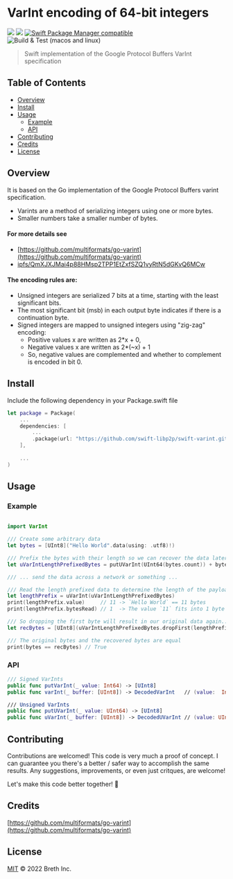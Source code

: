 # VarInt encoding of 64-bit integers

[![](https://img.shields.io/badge/made%20by-Breth-blue.svg?style=flat-square)](https://breth.app)
[![](https://img.shields.io/badge/project-multiformats-blue.svg?style=flat-square)](https://github.com/multiformats/multiformats)
[![Swift Package Manager compatible](https://img.shields.io/badge/SPM-compatible-blue.svg?style=flat-square)](https://github.com/apple/swift-package-manager)
![Build & Test (macos and linux)](https://github.com/swift-libp2p/swift-varint/actions/workflows/build+test.yml/badge.svg)

> Swift implementation of the Google Protocol Buffers VarInt specification

## Table of Contents

- [Overview](#overview)
- [Install](#install)
- [Usage](#usage)
  - [Example](#example)
  - [API](#api)
- [Contributing](#contributing)
- [Credits](#credits)
- [License](#license)

## Overview
It is based on the Go implementation of the Google Protocol Buffers varint specification.
- Varints are a method of serializing integers using one or more bytes.
- Smaller numbers take a smaller number of bytes.

#### For more details see 
- [https://github.com/multiformats/go-varint](https://github.com/multiformats/go-varint)
- [ipfs/QmXJXJMai4p88HMsp2TPP1EtZxfSZQ1vyRtN5dGKvQ6MCw](ipfs/QmXJXJMai4p88HMsp2TPP1EtZxfSZQ1vyRtN5dGKvQ6MCw)

#### The encoding rules are:
-   Unsigned integers are serialized 7 bits at a time, starting with the least significant bits.
-   The most significant bit (msb) in each output byte indicates if there is a continuation byte.
-   Signed integers are mapped to unsigned integers using "zig-zag" encoding:
    - Positive values x are written as 2*x + 0,
    - Negative values x are written as 2*(~x) + 1
    - So, negative values are complemented and whether to complement is encoded in bit 0.


## Install

Include the following dependency in your Package.swift file
```Swift
let package = Package(
    ...
    dependencies: [
        ...
        .package(url: "https://github.com/swift-libp2p/swift-varint.git", .upToNextMajor(from: "0.0.1"))
    ],
    
    ...
)
```

## Usage

### Example

```Swift

import VarInt

/// Create some arbitrary data
let bytes = [UInt8]("Hello World".data(using: .utf8)!)

/// Prefix the bytes with their length so we can recover the data later
let uVarIntLengthPrefixedBytes = putUVarInt(UInt64(bytes.count)) + bytes

/// ... send the data across a network or something ...

/// Read the length prefixed data to determine the length of the payload
let lengthPrefix = uVarInt(uVarIntLengthPrefixedBytes)
print(lengthPrefix.value)     // 11 -> `Hello World` == 11 bytes
print(lengthPrefix.bytesRead) // 1  -> The value `11` fits into 1 byte

/// So dropping the first byte will result in our original data again...
let recBytes = [UInt8](uVarIntLengthPrefixedBytes.dropFirst(lengthPrefix.bytesRead))

/// The original bytes and the recovered bytes are equal
print(bytes == recBytes) // True

```

### API
```Swift
/// Signed VarInts
public func putVarInt(_ value: Int64) -> [UInt8] 
public func varInt(_ buffer: [UInt8]) -> DecodedVarInt   // (value:  Int64, bytesRead: Int)

/// Unsigned VarInts
public func putUVarInt(_ value: UInt64) -> [UInt8]
public func uVarInt(_ buffer: [UInt8]) -> DecodedUVarInt // (value: UInt64, bytesRead: Int)
```

## Contributing

Contributions are welcomed! This code is very much a proof of concept. I can guarantee you there's a better / safer way to accomplish the same results. Any suggestions, improvements, or even just critques, are welcome! 

Let's make this code better together! 🤝

## Credits

[https://github.com/multiformats/go-varint](https://github.com/multiformats/go-varint)

## License

[MIT](LICENSE) © 2022 Breth Inc.

